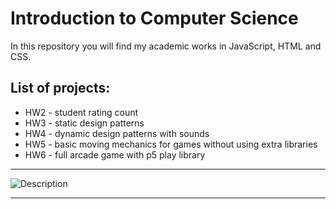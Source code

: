 # Introduction to Computer Science

In this repository you will find my academic works in JavaScript, HTML and CSS.

## List of projects:
* HW2 - student rating count
* HW3 - static design patterns
* HW4 - dynamic design patterns with sounds
* HW5 - basic moving mechanics for games without using extra libraries 
* HW6 - full arcade game with p5 play library

***

![Description]()

***
